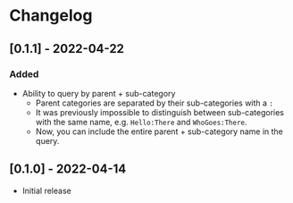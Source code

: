 # Changelog

## [0.1.1] - 2022-04-22

### Added

- Ability to query by parent + sub-category
  - Parent categories are separated by their sub-categories with a `:`
  - It was previously impossible to distinguish between sub-categories with the same name, e.g. `Hello:There` and `WhoGoes:There`.
  - Now, you can include the entire parent + sub-category name in the query.

## [0.1.0] - 2022-04-14

- Initial release
